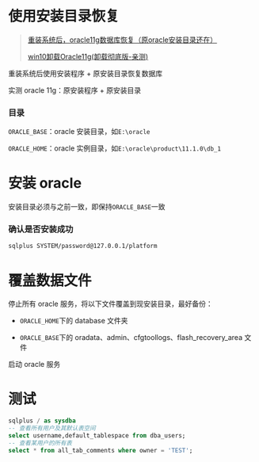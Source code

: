 # 使用安装目录恢复

> [重装系统后，oracle11g数据库恢复（原oracle安装目录还在）](https://blog.csdn.net/weixin_33714884/article/details/92470835)
>
> [win10卸载Oracle11g(卸载彻底版-亲测)](https://blog.csdn.net/java_peak_zlf/article/details/89715202)

重装系统后使用安装程序 + 原安装目录恢复数据库

实测 oracle 11g：原安装程序 + 原安装目录

### 目录

`ORACLE_BASE`：oracle 安装目录，如`E:\oracle`

`ORACLE_HOME`：oracle 实例目录，如`E:\oracle\product\11.1.0\db_1`

# 安装 oracle

安装目录必须与之前一致，即保持`ORACLE_BASE`一致

### 确认是否安装成功

```bash
sqlplus SYSTEM/password@127.0.0.1/platform
```

# 覆盖数据文件

停止所有 oracle 服务，将以下文件覆盖到现安装目录，最好备份：

- `ORACLE_HOME`下的 database 文件夹

- `ORACLE_BASE`下的 oradata、admin、cfgtoollogs、flash_recovery_area 文件

启动 oracle 服务

# 测试

```sql
sqlplus / as sysdba
-- 查看所有用户及其默认表空间
select username,default_tablespace from dba_users;
-- 查看某用户的所有表
select * from all_tab_comments where owner = 'TEST';
```